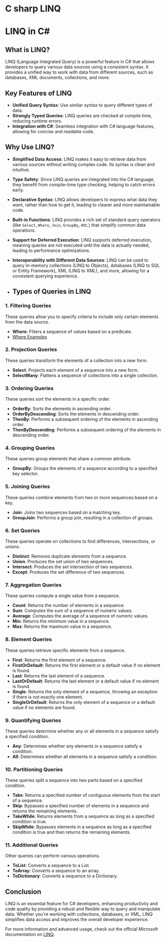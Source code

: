 # C sharp LINQ
# LINQ in C#

## What is LINQ?

LINQ (Language Integrated Query) is a powerful feature in C# that allows developers to query various data sources using a consistent syntax. It provides a unified way to work with data from different sources, such as databases, XML documents, collections, and more.

## Key Features of LINQ

- **Unified Query Syntax**: Use similar syntax to query different types of data.
- **Strongly Typed Queries**: LINQ queries are checked at compile time, reducing runtime errors.
- **Integration with C#**: Seamless integration with C# language features, allowing for concise and readable code.

## Why Use LINQ?

- **Simplified Data Access**: LINQ makes it easy to retrieve data from various sources without writing complex code. Its syntax is clean and intuitive.
- **Type Safety**: Since LINQ queries are integrated into the C# language, they benefit from compile-time type checking, helping to catch errors early.
- **Declarative Syntax**: LINQ allows developers to express what data they want, rather than how to get it, leading to clearer and more maintainable code.
- **Built-in Functions**: LINQ provides a rich set of standard query operators (like `Select`, `Where`, `Join`, `GroupBy`, etc.) that simplify common data operations.
- **Support for Deferred Execution**: LINQ supports deferred execution, meaning queries are not executed until the data is actually needed, leading to performance optimizations.
- **Interoperability with Different Data Sources**: LINQ can be used to query in-memory collections (LINQ to Objects), databases (LINQ to SQL or Entity Framework), XML (LINQ to XML), and more, allowing for a consistent querying experience.

- ## Types of Queries in LINQ

### 1. Filtering Queries
These queries allow you to specify criteria to include only certain elements from the data source.
- **Where**: Filters a sequence of values based on a predicate.
- <a href="https://github.com/Mohamed-Abdel-hamed/Filtering-Queries-in-LINQ/tree/master">Where Examples</a>

### 2. Projection Queries
These queries transform the elements of a collection into a new form.
- **Select**: Projects each element of a sequence into a new form.
- **SelectMany**: Flattens a sequence of collections into a single collection.

### 3. Ordering Queries
These queries sort the elements in a specific order.
- **OrderBy**: Sorts the elements in ascending order.
- **OrderByDescending**: Sorts the elements in descending order.
- **ThenBy**: Performs a subsequent ordering of the elements in ascending order.
- **ThenByDescending**: Performs a subsequent ordering of the elements in descending order.

### 4. Grouping Queries
These queries group elements that share a common attribute.
- **GroupBy**: Groups the elements of a sequence according to a specified key selector.

### 5. Joining Queries
These queries combine elements from two or more sequences based on a key.
- **Join**: Joins two sequences based on a matching key.
- **GroupJoin**: Performs a group join, resulting in a collection of groups.

### 6. Set Queries
These queries operate on collections to find differences, intersections, or unions.
- **Distinct**: Removes duplicate elements from a sequence.
- **Union**: Produces the set union of two sequences.
- **Intersect**: Produces the set intersection of two sequences.
- **Except**: Produces the set difference of two sequences.

### 7. Aggregation Queries
These queries compute a single value from a sequence.
- **Count**: Returns the number of elements in a sequence.
- **Sum**: Computes the sum of a sequence of numeric values.
- **Average**: Computes the average of a sequence of numeric values.
- **Min**: Returns the minimum value in a sequence.
- **Max**: Returns the maximum value in a sequence.

### 8. Element Queries
These queries retrieve specific elements from a sequence.
- **First**: Returns the first element of a sequence.
- **FirstOrDefault**: Returns the first element or a default value if no element is found.
- **Last**: Returns the last element of a sequence.
- **LastOrDefault**: Returns the last element or a default value if no element is found.
- **Single**: Returns the only element of a sequence, throwing an exception if there is not exactly one element.
- **SingleOrDefault**: Returns the only element of a sequence or a default value if no elements are found.

### 9. Quantifying Queries
These queries determine whether any or all elements in a sequence satisfy a specified condition.
- **Any**: Determines whether any elements in a sequence satisfy a condition.
- **All**: Determines whether all elements in a sequence satisfy a condition.

### 10. Partitioning Queries
These queries split a sequence into two parts based on a specified condition.
- **Take**: Returns a specified number of contiguous elements from the start of a sequence.
- **Skip**: Bypasses a specified number of elements in a sequence and returns the remaining elements.
- **TakeWhile**: Returns elements from a sequence as long as a specified condition is true.
- **SkipWhile**: Bypasses elements in a sequence as long as a specified condition is true and then returns the remaining elements.

### 11. Additional Queries
Other queries can perform various operations.
- **ToList**: Converts a sequence to a List.
- **ToArray**: Converts a sequence to an array.
- **ToDictionary**: Converts a sequence to a Dictionary.

## Conclusion

LINQ is an essential feature for C# developers, enhancing productivity and code quality by providing a robust and flexible way to query and manipulate data. Whether you're working with collections, databases, or XML, LINQ simplifies data access and improves the overall developer experience.

For more information and advanced usage, check out the official Microsoft documentation on [LINQ](https://docs.microsoft.com/en-us/dotnet/csharp/programming-guide/concepts/linq/).
